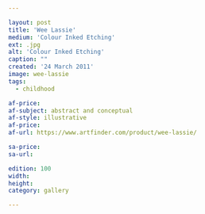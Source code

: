 ```yaml
---

layout: post
title: 'Wee Lassie'
medium: 'Colour Inked Etching'
ext: .jpg
alt: 'Colour Inked Etching'
caption: ""
created: '24 March 2011'
image: wee-lassie
tags:
  - childhood

af-price:
af-subject: abstract and conceptual
af-style: illustrative
af-price:
af-url: https://www.artfinder.com/product/wee-lassie/

sa-price:
sa-url:

edition: 100
width:
height:
category: gallery

---
```

